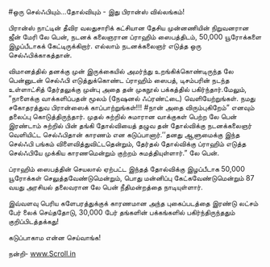 #ஒரு செல்ஃபியும்...தோல்வியும் - இது பிரான்ஸ் வில்லங்கம்!

பிரான்ஸ் நாட்டின் தீவிர வலதுசாரிக் கட்சியான தேசிய முன்னணியின் நிறுவனரான ஜீன் மேரி லே பென்,  நடனக் கலைஞரான ப்ராஹிம் ஸைபத்திடம், 50,000 யூரோக்களை இழப்பீடாகக் கேட்டிருக்கிறார். எல்லாம் நடனக்கலைஞர் எடுத்த ஒரு செல்ஃபிக்காகத்தான்.

விமானத்தில் தனக்கு முன் இருக்கையில் அமர்ந்து உறங்கிக்கொண்டிருந்த லே பென்னுடன் செல்ஃபி எடுத்துக்கொண்ட ப்ராஹிம் ஸைபத், டிசம்பரின் நடந்த உள்ளாட்சித் தேர்தலுக்கு முன்பு அதை தன் முகநூல் பக்கத்தில் பகிர்ந்தார்.மேலும், ”நாளைக்கு வாக்களிப்பதன் மூலம் (நேஷனல் ஃப்ரண்ட்டை) வெளியேற்றுங்கள். நமது சகோதரத்துவ பிரான்ஸைக் காப்பாற்றுங்கள்!!! #நான் அதை விரும்புகிறேம்” எனவும் தலைப்பு கொடுத்திருந்தார். 
முதல் சுற்றில் சுமாரான வாக்குகள் பெற்ற லே பென் இரண்டாம் சுற்றில் பின் தங்கி தோல்வியைத் தழுவ தன் தோல்விக்கு நடனக்கலைஞர் வெளியிட்ட செல்ஃபிதான் காரணம் என கடுப்பானார்.’’தனது ஆளுமைக்கு இந்த செல்ஃபி பங்கம் விளைவித்துவிட்டதென்றும், தேர்தல் தோல்விக்கு ப்ராஹிம் எடுத்த செல்ஃபியே முக்கிய காரணமென்றும் குற்றம் சுமத்தியுள்ளார்.” லே பென்.

ப்ராஹிம் ஸைபத்தின் செயலால் ஏற்பட்ட இந்தத் தோல்விக்கு இழப்பீடாக 50,000 யூரோக்கள் செலுத்தவேண்டுமென்றும், பொது மன்னிப்பு கேட்கவேண்டுமென்றும் 87 வயது அரசியல் தலைவரான லே பென் நீதிமன்றத்தை நாடியுள்ளார்.

இவ்வளவு பெரிய களேபரத்துக்குக் காரணமான அந்த புகைப்படத்தை இரண்டு லட்சம் பேர் லைக் செய்ததோடு, 30,000 பேர் தங்களின் பக்கங்களில் பகிர்ந்திருந்ததும் குறிப்பிடத்தக்கது!

கடுப்பாகாம என்ன செய்வாங்க!

நன்றி- www.Scroll.in
